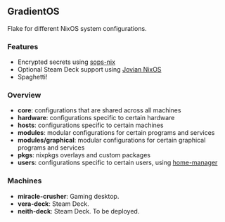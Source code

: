 ## GradientOS
Flake for different NixOS system configurations.

### Features
- Encrypted secrets using [sops-nix](https://github.com/Mic92/sops-nix)
- Optional Steam Deck support using [Jovian NixOS](https://github.com/Jovian-Experiments/Jovian-NixOS)
- Spaghetti!

### Overview
- **core**: configurations that are shared across all machines
- **hardware**: configurations specific to certain hardware
- **hosts**: configurations specific to certain machines
- **modules**: modular configurations for certain programs and services
- **modules/graphical**: modular configurations for certain graphical programs and services
- **pkgs**: nixpkgs overlays and custom packages
- **users**: configurations specific to certain users, using [home-manager](https://github.com/nix-community/home-manager)

### Machines

- **miracle-crusher**: Gaming desktop.
- **vera-deck**: Steam Deck.
- **neith-deck**: Steam Deck. To be deployed.